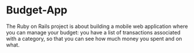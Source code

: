 # Budget-App
The Ruby on Rails project is about building a mobile web application where you can manage your budget: you have a list of transactions associated with a category, so that you can see how much money you spent and on what.
